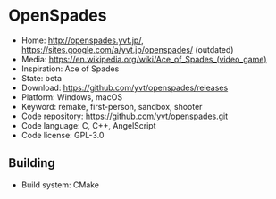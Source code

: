# OpenSpades

- Home: http://openspades.yvt.jp/, https://sites.google.com/a/yvt.jp/openspades/ (outdated)
- Media: https://en.wikipedia.org/wiki/Ace_of_Spades_(video_game)
- Inspiration: Ace of Spades
- State: beta
- Download: https://github.com/yvt/openspades/releases
- Platform: Windows, macOS
- Keyword: remake, first-person, sandbox, shooter
- Code repository: https://github.com/yvt/openspades.git
- Code language: C, C++, AngelScript
- Code license: GPL-3.0

## Building

- Build system: CMake
